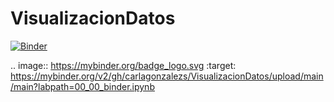# VisualizacionDatos

[![Binder](https://mybinder.org/badge_logo.svg)](https://mybinder.org/v2/gh/carlagonzalezs/VisualizacionDatos/upload/main/main?labpath=00_00_binder.ipynb)

.. image:: https://mybinder.org/badge_logo.svg
 :target: https://mybinder.org/v2/gh/carlagonzalezs/VisualizacionDatos/upload/main/main?labpath=00_00_binder.ipynb
